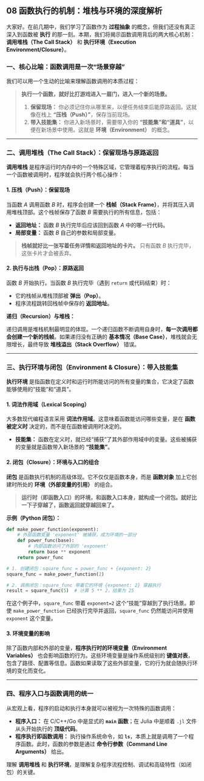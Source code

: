 ## **08 函数执行的机制：堆栈与环境的深度解析**

大家好。在前几期中，我们学习了函数作为 **过程抽象** 的概念，但我们还没有真正深入到函数被 **执行** 的那一刻。本期，我们将揭示函数调用背后的两大核心机制：**调用堆栈（The Call Stack）** 和 **执行环境（Execution Environment/Closure）**。

### **一、核心比喻：函数调用是一次“场景穿越”**

我们可以用一个生动的比喻来理解函数调用的本质过程：

> **执行一个函数，就好比打游戏进入一扇门，进入一个新的场景。**
>
> 1.  **保留现场：** 你必须记住你从哪里来，以便任务结束后能原路返回。这就像在栈上 **“压栈（Push）”**，保存当前现场。
> 2.  **带入技能集：** 你进入新场景时，需要带入你的 **“技能集”和“道具”**，以便在新场景中使用。这就是 **环境（Environment）** 的概念。

-----

### **二、调用堆栈（The Call Stack）：保留现场与原路返回**

**调用堆栈** 是程序运行时内存中的一个特殊区域，它管理着程序执行的流程。每当一个函数被调用时，程序就会执行两个核心操作：

#### **1. 压栈（Push）：保留现场**

当函数 $A$ 调用函数 $B$ 时，程序会创建一个 **栈帧（Stack Frame）**，并将其压入调用堆栈顶部。这个栈帧保存了函数 $B$ 需要执行的所有信息，包括：

  * **返回地址：** 函数 $B$ 执行完毕后应该回到函数 $A$ 中的哪一行代码。
  * **局部变量：** 函数 $B$ 自己的参数和局部变量。

> **栈帧就好比一张写着任务详情和返回地址的卡片。** 只有函数 $B$ 执行完毕，这张卡片才会被丢弃。

#### **2. 执行与出栈（Pop）：原路返回**

函数 $B$ 开始执行。当函数 $B$ 执行完毕（遇到 `return` 或代码结束）时：

  * 它的栈帧从堆栈顶部被 **弹出（Pop）**。
  * 程序流程跳转回栈帧中保存的 **返回地址**。

**递归（Recursion）与堆栈：**

递归调用是堆栈机制最明显的体现。一个递归函数不断调用自身时，**每一次调用都会创建一个新的栈帧**。如果递归没有正确的 **基本情况（Base Case）**，堆栈就会无限增长，最终导致 **堆栈溢出（Stack Overflow）** 错误。

-----

### **三、执行环境与闭包（Environment & Closure）：带入技能集**

**执行环境** 是指函数在定义时和运行时所能访问的所有变量的集合，它决定了函数能够使用的“技能”和“道具”。

#### **1. 词法作用域（Lexical Scoping）**

大多数现代编程语言采用 **词法作用域**。这意味着函数能访问哪些变量，是在 **函数被定义时** 决定的，而不是在函数被调用时决定的。

  * **技能集：** 函数在定义时，就已经“捕获”了其外部作用域中的变量。这些被捕获的变量就是函数带入新场景的 **“技能集”**。

#### **2. 闭包（Closure）：环境与入口的组合**

**闭包** 是函数执行机制的高级体现。它不仅仅是函数本身，而是 **函数对象** 加上它创建时所处的 **环境（外部变量的引用）** 的组合。

> **运行时（即函数入口）的环境，和函数入口本身，就构成一个闭包。就好比一下子穿越了，函数返回就穿越回来了。**

**示例（Python 闭包）：**

```python
def make_power_function(exponent):
    # 外部函数变量 'exponent' 被捕获，成为环境的一部分
    def power_func(base):
        # 内部函数访问了外部的 'exponent'
        return base ** exponent 
    return power_func

# 1. 创建闭包：square_func = power_func + {exponent: 2}
square_func = make_power_function(2) 

# 2. 调用闭包：square_func 带着它的环境 {exponent: 2} 穿越执行
result = square_func(5)  # 计算 5 ** 2，结果为 25
```

在这个例子中，`square_func` 带着 `exponent=2` 这个“技能”穿越到了执行场景。即使 `make_power_function` 已经执行完毕并返回，`square_func` 仍然能访问并使用 `exponent` 这个变量。

#### **3. 环境变量的影响**

除了函数内部和外部的变量，**程序执行时的环境变量（Environment Variables）** 也会影响函数的行为。这些环境变量是操作系统级别的 **键值对表**，包含了路径、配置等信息。函数如果读取了这些外部变量，它的行为就会随执行环境的变化而变化。

-----

### **四、程序入口与函数调用的统一**

从宏观上看，程序的启动和执行本身就可以被视为一次特殊的函数调用：

  * **程序入口：** 在 C/C++/Go 中是显式的 **`main` 函数**；在 Julia 中是顺着 `.jl` 文件从头开始执行的 **顶级代码**。
  * **程序执行即函数调用：** 执行操作系统命令，如 **`ls`**，本质上就是调用了一个程序函数。此时，函数的参数是通过 **命令行参数（Command Line Arguments）** 给出。

理解 **调用堆栈** 和 **执行环境**，是理解复杂程序流程控制、调试和高级特性（如闭包）的关键。